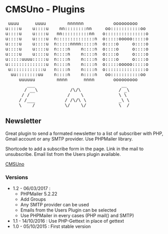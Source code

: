 CMSUno - Plugins
================

<pre>
 uuuu      uuuu        nnnnnn           ooooooooo
u::::u    u::::u    nn::::::::nn     oo:::::::::::oo
u::::u    u::::u   nn::::::::::nn   o:::::::::::::::o
u::::u    u::::u  n::::::::::::::n  o:::::ooooo:::::o
u::::u    u::::u  n:::::nnnn:::::n  o::::o     o::::o
u::::u    u::::u  n::::n    n::::n  o::::o     o::::o
u::::u    u::::u  n::::n    n::::n  o::::o     o::::o
u:::::uuuu:::::u  n::::n    n::::n  o::::o     o::::o
u::::::::::::::u  n::::n    n::::n  o:::::ooooo:::::o
 u::::::::::::u   n::::n    n::::n  o:::::::::::::::o
  uu::::::::uu    n::::n    n::::n   oo:::::::::::oo
     uuuuuu        nnnn      nnnn       ooooooooo
        ___                                __
       / __\            /\/\              / _\
      / /              /    \             \ \
     / /___           / /\/\ \            _\ \
     \____/           \/    \/            \__/
</pre>

## Newsletter ##

Great plugin to send a formated newsletter to a list of subscriber with PHP, Gmail account or any SMTP provider.
Use PHPMailer library.

Shortcode to add a subscribe form in the page.
Link in the mail to unsubscribe.
Email list from the Users plugin available.

[CMSUno](https://github.com/boiteasite/cmsuno)

### Versions ###

* 1.2 - 06/03/2017 :
	* PHPMailer 5.2.22
	* Add Groups
	* Any SMTP provider can be used
	* Emails from the Users Plugin can be selected
	* Use PHPMailer in every cases (PHP mail() and SMTP)
* 1.1 - 14/10/2016 : Use PHP-Gettext in place of gettext
* 1.0 - 05/10/2015 : First stable version